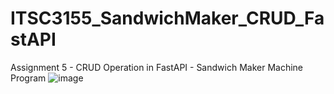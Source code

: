 # ITSC3155_SandwichMaker_CRUD_FastAPI
Assignment 5 - CRUD Operation in FastAPI - Sandwich Maker Machine Program
![image](https://github.com/user-attachments/assets/9e1e5dd4-ac55-4f28-a635-fecbed1b7b98)
